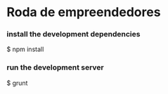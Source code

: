 # Roda de empreendedores

### install the development dependencies
$ npm install

### run the development server
$ grunt
